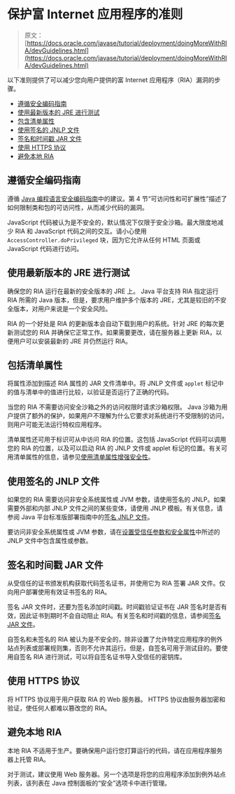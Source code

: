 # 保护富 Internet 应用程序的准则

> 原文： [https://docs.oracle.com/javase/tutorial/deployment/doingMoreWithRIA/devGuidelines.html](https://docs.oracle.com/javase/tutorial/deployment/doingMoreWithRIA/devGuidelines.html)

以下准则提供了可以减少您向用户提供的富 Internet 应用程序（RIA）漏洞的步骤。

*   [遵循安全编码指南](#coding)
*   [使用最新版本的 JRE 进行测试](#latestJRE)
*   [包含清单属性](#manifest)
*   [使用签名的 JNLP 文件](#jnlp)
*   [签名和时间戳 JAR 文件](#signStamp)
*   [使用 HTTPS 协议](#https)
*   [避免本地 RIA](#local)

## 遵循安全编码指南

遵循 [Java 编程语言安全编码指南](http://www.oracle.com/technetwork/java/seccodeguide-139067.html)中的建议。第 4 节“可访问性和可扩展性”描述了如何限制类和包的可访问性，从而减少代码的漏洞。

JavaScript 代码被认为是不安全的，默认情况下仅限于安全沙箱。最大限度地减少 RIA 和 JavaScript 代码之间的交互。请小心使用 `AccessController.doPrivileged` 块，因为它允许从任何 HTML 页面或 JavaScript 代码进行访问。

## 使用最新版本的 JRE 进行测试

确保您的 RIA 运行在最新的安全版本的 JRE 上。 Java 平台支持 RIA 指定运行 RIA 所需的 Java 版本，但是，要求用户维护多个版本的 JRE，尤其是较旧的不安全版本，对用户来说是一个安全风险。

RIA 的一个好处是 RIA 的更新版本会自动下载到用户的系统。针对 JRE 的每次更新测试您的 RIA 并确保它正常工作。如果需要更改，请在服务器上更新 RIA，以便用户可以安装最新的 JRE 并仍然运行 RIA。

## 包括清单属性

将属性添加到描述 RIA 属性的 JAR 文件清单中。将 JNLP 文件或 `applet` 标记中的值与清单中的值进行比较，以验证是否运行了正确的代码。

当您的 RIA 不需要访问安全沙箱之外的访问权限时请求沙箱权限。 Java 沙箱为用户提供了额外的保护，如果用户不理解为什么它要求对系统进行不受限制的访问，则用户可能无法运行特权应用程序。

清单属性还可用于标识可从中访问 RIA 的位置。这包括 JavaScript 代码可以调用您的 RIA 的位置，以及可以启动 RIA 的 JNLP 文件或 applet 标记的位置。有关可用清单属性的信息，请参见[使用清单属性增强安全性](../jar/secman.html)。

## 使用签名的 JNLP 文件

如果您的 RIA 需要访问非安全系统属性或 JVM 参数，请使用签名的 JNLP。如果需要外部和内部 JNLP 文件之间的某些变体，请使用 JNLP 模板。有关信息，请参阅 Java 平台标准版部署指南中的[签名 JNLP 文件](https://docs.oracle.com/javase/8/docs/technotes/guides/deploy/signed_jnlp.html)。

要访问非安全系统属性或 JVM 参数，请在[设置受信任参数和安全属性](../doingMoreWithRIA/settingArgsProperties.html)中所述的 JNLP 文件中包含属性或参数。

## 签名和时间戳 JAR 文件

从受信任的证书颁发机构获取代码签名证书，并使用它为 RIA 签署 JAR 文件。仅向用户部署使用有效证书签名的 RIA。

签名 JAR 文件时，还要为签名添加时间戳。时间戳验证证书在 JAR 签名时是否有效，因此证书到期时不会自动阻止 RIA。有关签名和时间戳的信息，请参阅[签名 JAR 文件](../jar/signing.html)。

自签名和未签名的 RIA 被认为是不安全的，除非设置了允许特定应用程序的例外站点列表或部署规则集，否则不允许其运行。但是，自签名可用于测试目的。要使用自签名 RIA 进行测试，可以将自签名证书导入受信任的密钥库。

## 使用 HTTPS 协议

将 HTTPS 协议用于用户获取 RIA 的 Web 服务器。 HTTPS 协议由服务器加密和验证，使任何人都难以篡改您的 RIA。

## 避免本地 RIA

本地 RIA 不适用于生产。要确保用户运行您打算运行的代码，请在应用程序服务器上托管 RIA。

对于测试，建议使用 Web 服务器。另一个选项是将您的应用程序添加到例外站点列表，该列表在 Java 控制面板的“安全”选项卡中进行管理。